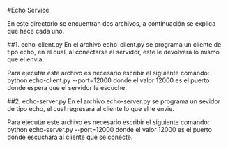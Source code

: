 #Echo Service

En este directorio se encuentran dos archivos, a continuación se explica que hace cada uno.

##1. echo-client.py 
En el archivo echo-client.py se programa un cliente de tipo echo, en el cual, al conectarse al servidor, este le devolverá lo mismo que el envia.

Para ejecutar este archivo es necesario escribir el siguiente comando: python echo-client.py --port=12000
donde  el valor 12000 es el puerto donde espera que el servidor le escuche.

##2. echo-server.py
En el archivo echo-server.py se programa un sevidor de tipo echo, el cual regresará al cliente lo que el le envie.

Para ejecutar este archivo es necesario escribir el siguiente comando: python echo-server.py --port=12000
donde el valor 12000 es el puerto donde escuchará al cliente que se conecte.
